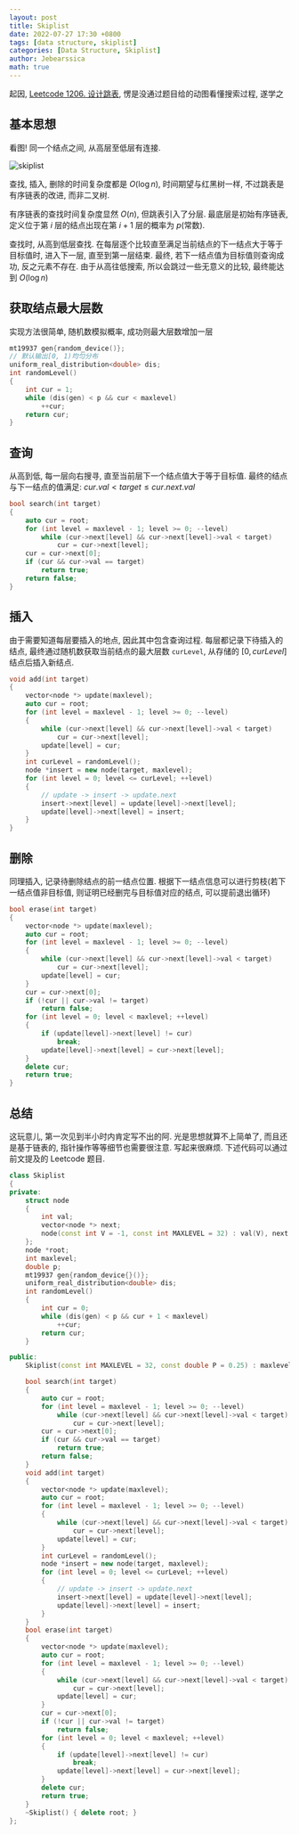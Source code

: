 ```yaml
---
layout: post
title: Skiplist
date: 2022-07-27 17:30 +0800
tags: [data structure, skiplist]
categories: [Data Structure, Skiplist]
author: Jebearssica
math: true
---
```


起因, [Leetcode 1206. 设计跳表](https://leetcode.cn/problems/design-skiplist/), 愣是没通过题目给的动图看懂搜索过程, 遂学之

## 基本思想

看图! 同一个结点之间, 从高层至低层有连接.

![skiplist](https://commons.wikimedia.org/wiki/File:Skip_list_add_element-en.gif)

查找, 插入, 删除的时间复杂度都是 $O(\log{n})$, 时间期望与红黑树一样, 不过跳表是有序链表的改进, 而非二叉树.

有序链表的查找时间复杂度显然 $O(n)$, 但跳表引入了分层. 最底层是初始有序链表, 定义位于第 $i$ 层的结点出现在第 $i+1$ 层的概率为 $p$(常数).

查找时, 从高到低层查找. 在每层逐个比较直至满足当前结点的下一结点大于等于目标值时, 进入下一层, 直至到第一层结束. 最终, 若下一结点值为目标值则查询成功, 反之元素不存在. 由于从高往低搜索, 所以会跳过一些无意义的比较, 最终能达到 $O(\log{n})$

## 获取结点最大层数

实现方法很简单, 随机数模拟概率, 成功则最大层数增加一层

```c++
mt19937 gen{random_device()};
// 默认输出[0, 1)均匀分布
uniform_real_distribution<double> dis;
int randomLevel()
{
    int cur = 1;
    while (dis(gen) < p && cur < maxlevel)
        ++cur;
    return cur;
}
```

## 查询

从高到低, 每一层向右搜寻, 直至当前层下一个结点值大于等于目标值. 最终的结点与下一结点的值满足: $cur.val < target \leq cur.next.val$

```c++
bool search(int target)
{
    auto cur = root;
    for (int level = maxlevel - 1; level >= 0; --level)
        while (cur->next[level] && cur->next[level]->val < target)
            cur = cur->next[level];
    cur = cur->next[0];
    if (cur && cur->val == target)
        return true;
    return false;
}
```

## 插入

由于需要知道每层要插入的地点, 因此其中包含查询过程. 每层都记录下待插入的结点, 最终通过随机数获取当前结点的最大层数 `curLevel`, 从存储的 $[0, curLevel]$ 结点后插入新结点.

```c++
void add(int target)
{
    vector<node *> update(maxlevel);
    auto cur = root;
    for (int level = maxlevel - 1; level >= 0; --level)
    {
        while (cur->next[level] && cur->next[level]->val < target)
            cur = cur->next[level];
        update[level] = cur;
    }
    int curLevel = randomLevel();
    node *insert = new node(target, maxlevel);
    for (int level = 0; level <= curLevel; ++level)
    {
        // update -> insert -> update.next
        insert->next[level] = update[level]->next[level];
        update[level]->next[level] = insert;
    }
}
```

## 删除

同理插入, 记录待删除结点的前一结点位置. 根据下一结点信息可以进行剪枝(若下一结点值非目标值, 则证明已经删完与目标值对应的结点, 可以提前退出循环)

```c++
bool erase(int target)
{
    vector<node *> update(maxlevel);
    auto cur = root;
    for (int level = maxlevel - 1; level >= 0; --level)
    {
        while (cur->next[level] && cur->next[level]->val < target)
            cur = cur->next[level];
        update[level] = cur;
    }
    cur = cur->next[0];
    if (!cur || cur->val != target)
        return false;
    for (int level = 0; level < maxlevel; ++level)
    {
        if (update[level]->next[level] != cur)
            break;
        update[level]->next[level] = cur->next[level];
    }
    delete cur;
    return true;
}
```

## 总结

这玩意儿, 第一次见到半小时内肯定写不出的阿. 光是思想就算不上简单了, 而且还是基于链表的, 指针操作等等细节也需要很注意. 写起来很麻烦. 下述代码可以通过前文提及的 Leetcode 题目.

```c++
class Skiplist
{
private:
    struct node
    {
        int val;
        vector<node *> next;
        node(const int V = -1, const int MAXLEVEL = 32) : val(V), next(MAXLEVEL, nullptr) {}
    };
    node *root;
    int maxlevel;
    double p;
    mt19937 gen{random_device{}()};
    uniform_real_distribution<double> dis;
    int randomLevel()
    {
        int cur = 0;
        while (dis(gen) < p && cur + 1 < maxlevel)
            ++cur;
        return cur;
    }

public:
    Skiplist(const int MAXLEVEL = 32, const double P = 0.25) : maxlevel(MAXLEVEL), p(P), root(new node()) {}

    bool search(int target)
    {
        auto cur = root;
        for (int level = maxlevel - 1; level >= 0; --level)
            while (cur->next[level] && cur->next[level]->val < target)
                cur = cur->next[level];
        cur = cur->next[0];
        if (cur && cur->val == target)
            return true;
        return false;
    }
    void add(int target)
    {
        vector<node *> update(maxlevel);
        auto cur = root;
        for (int level = maxlevel - 1; level >= 0; --level)
        {
            while (cur->next[level] && cur->next[level]->val < target)
                cur = cur->next[level];
            update[level] = cur;
        }
        int curLevel = randomLevel();
        node *insert = new node(target, maxlevel);
        for (int level = 0; level <= curLevel; ++level)
        {
            // update -> insert -> update.next
            insert->next[level] = update[level]->next[level];
            update[level]->next[level] = insert;
        }
    }
    bool erase(int target)
    {
        vector<node *> update(maxlevel);
        auto cur = root;
        for (int level = maxlevel - 1; level >= 0; --level)
        {
            while (cur->next[level] && cur->next[level]->val < target)
                cur = cur->next[level];
            update[level] = cur;
        }
        cur = cur->next[0];
        if (!cur || cur->val != target)
            return false;
        for (int level = 0; level < maxlevel; ++level)
        {
            if (update[level]->next[level] != cur)
                break;
            update[level]->next[level] = cur->next[level];
        }
        delete cur;
        return true;
    }
    ~Skiplist() { delete root; }
};
```

